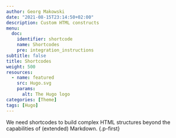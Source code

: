 ```yaml
---
author: Georg Makowski
date: "2021-08-15T23:14:50+02:00"
description: Custom HTML constructs
menu:
  doc:
    identifier: shortcode
    name: Shortcodes
    pre: integration_instructions
subtitle: false
title: Shortcodes
weight: 500
resources:
  - name: featured
    src: Hugo.svg
    params:
      alt: The Hugo logo
categories: [Theme]
tags: [Hugo]
---
```


We need shortcodes to build complex HTML structures beyond the capabilities of (extended) Markdown.
{.p-first} <!--more-->
